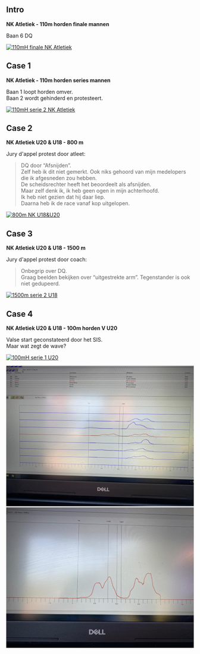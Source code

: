 ## Intro

**NK Atletiek - 110m horden finale mannen**

Baan 6 DQ

[![110mH finale NK Atletiek](http://img.youtube.com/vi/I8M0QA04hNA/0.jpg)](https://www.youtube.com/watch?v=I8M0QA04hNA "Casus - 110mH finale NK Atletiek")




## Case 1

**NK Atletiek - 110m horden series mannen**

Baan 1 loopt horden omver.\
Baan 2 wordt gehinderd en protesteert.

[![110mH serie 2 NK Atletiek](http://img.youtube.com/vi/8wB6Vckn-0o/0.jpg)](http://www.youtube.com/watch?v=8wB6Vckn-0o "Case 1 - 110mH NK Atletiek")


## Case 2

**NK Atletiek U20 & U18 - 800 m**

Jury d'appel protest door atleet:
> DQ door “Afsnijden”.\
> Zelf heb ik dit niet gemerkt. Ook niks gehoord van mijn medelopers die ik afgesneden zou hebben. \
> De scheidsrechter heeft het beoordeelt als afsnijden. \
> Maar zelf denk ik, ik heb geen ogen in mijn achterhoofd. \
> Ik heb niet gezien dat hij daar liep. \
> Daarna heb ik de race vanaf kop uitgelopen.

[![800m NK U18&U20](http://img.youtube.com/vi/cu25iLsiYh0/0.jpg)](http://www.youtube.com/watch?v=cu25iLsiYh0 "Case 2 - 800m NK U18&U20")


## Case 3

**NK Atletiek U20 & U18 - 1500 m**

Jury d'appel protest door coach:
> Onbegrip over DQ. \
> Graag beelden bekijken over “uitgestrekte arm”. Tegenstander is ook niet gedupeerd.

[![1500m serie 2 U18](http://img.youtube.com/vi/lCkRanaIFck/0.jpg)](http://www.youtube.com/watch?v=lCkRanaIFck "Case 3 - 1500m NK U18&U20")


## Case 4

**NK Atletiek U20 & U18 - 100m horden V U20**

Valse start geconstateerd door het SIS.\
Maar wat zegt de wave?

[![100mH serie 1 U20](http://img.youtube.com/vi/vlH6iVGXfHc/0.jpg)](http://www.youtube.com/watch?v=vlH6iVGXfHc "Case 4 - 100mH NK U18&U20")

![Waveform](/Waveform-combined.jpeg)
![Waveform](/Waveform-single.jpeg)

